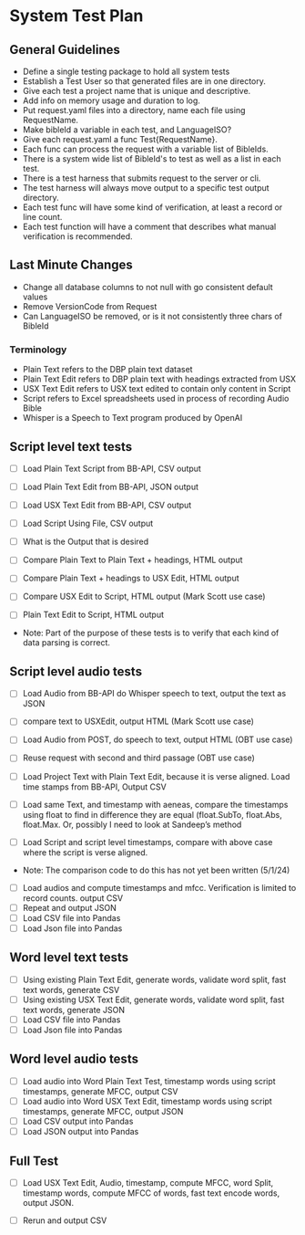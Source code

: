 # System Test Plan

## General Guidelines

- Define a single testing package to hold all system tests 
- Establish a Test User so that generated files are in one directory. 
- Give each test a project name that is unique and descriptive. 
- Add info on memory usage and duration to log.
- Put request.yaml files into a directory, name each file using RequestName.
- Make bibleId a variable in each test, and LanguageISO? 
- Give each request.yaml a func Test{RequestName}.
- Each func can process the request with a variable list of BibleIds.
- There is a system wide list of BibleId's to test as well as a list in each test.
- There is a test harness that submits request to the server or cli.
- The test harness will always move output to a specific test output directory.
- Each test func will have some kind of verification, at least a record or line count.
- Each test function will have a comment that describes what manual verification is recommended.

## Last Minute Changes

+ Change all database columns to not null with go consistent default values
+ Remove VersionCode from Request
+ Can LanguageISO be removed, or is it not consistently three chars of BibleId

### Terminology

- Plain Text refers to the DBP plain text dataset
- Plain Text Edit refers to DBP plain text with headings extracted from USX
- USX Text Edit refers to USX text edited to contain only content in Script
- Script refers to Excel spreadsheets used in process of recording Audio Bible
- Whisper is a Speech to Text program produced by OpenAI

## Script level text tests

- [ ] Load Plain Text Script from BB-API, CSV output
- [ ] Load Plain Text Edit from BB-API, JSON output
- [ ] Load USX Text Edit from BB-API, CSV output
- [ ] Load Script Using File, CSV output
- [ ] What is the Output that is desired

- [ ] Compare Plain Text to Plain Text + headings, HTML output
- [ ] Compare Plain Text + headings to USX Edit, HTML output
- [ ] Compare USX Edit to Script, HTML output (Mark Scott use case)
- [ ] Plain Text Edit to Script, HTML output
- Note: Part of the purpose of these tests is to verify that each kind of data parsing is correct.

## Script level audio tests

- [ ] Load Audio from BB-API do Whisper speech to text, output the text as JSON
- [ ] compare text to USXEdit, output HTML (Mark Scott use case)
- [ ] Load Audio from POST, do speech to text, output HTML (OBT use case)
- [ ] Reuse request with second and third passage (OBT use case)

- [ ] Load Project Text with Plain Text Edit, because it is verse aligned.  Load time stamps from BB-API, Output CSV
- [ ] Load same Text, and timestamp with aeneas, compare the timestamps using float to find in difference they are equal (float.SubTo, float.Abs, float.Max.  Or, possibly I need to look at Sandeep’s method
- [ ] Load Script and script level timestamps, compare with above case where the script is verse aligned.
- Note: The comparison code to do this has not yet been written (5/1/24)

- [ ] Load audios and compute timestamps and mfcc.  Verification is limited to record counts. output CSV
- [ ] Repeat and output JSON
- [ ] Load CSV file into Pandas
- [ ] Load Json file into Pandas

## Word level text tests

- [ ] Using existing Plain Text Edit, generate words, validate word split, fast text words, generate CSV
- [ ] Using existing USX Text Edit, generate words, validate word split, fast text words, generate JSON
- [ ] Load CSV file into Pandas
- [ ] Load Json file into Pandas

## Word level audio tests

- [ ] Load audio into Word Plain Text Test, timestamp words using script timestamps, generate MFCC, output CSV
- [ ] Load audio into Word USX Text Edit, timestamp words using script timestamps, generate MFCC, output JSON
- [ ] Load CSV output into Pandas
- [ ] Load JSON output into Pandas

## Full Test

- [ ] Load USX Text Edit, Audio, timestamp, compute MFCC, word Split, timestamp words, compute MFCC of words, fast text encode words, output JSON.
- [ ] Rerun and output CSV

